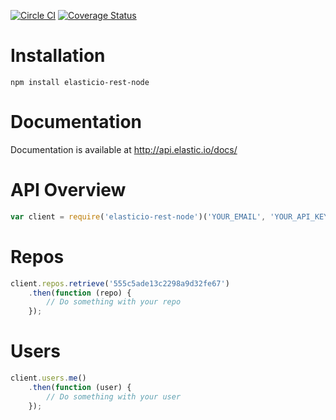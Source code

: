 [![Circle CI](https://circleci.com/gh/elasticio/elasticio-rest-node.svg?style=svg)](https://circleci.com/gh/elasticio/elasticio-rest-node)
[![Coverage Status](https://coveralls.io/repos/elasticio/elasticio-rest-node/badge.svg?branch=master&service=github)](https://coveralls.io/github/elasticio/elasticio-rest-node?branch=master)

# Installation

``npm install elasticio-rest-node``

# Documentation

Documentation is available at http://api.elastic.io/docs/

# API Overview



````js
var client = require('elasticio-rest-node')('YOUR_EMAIL', 'YOUR_API_KEY');
````



# Repos

````js
client.repos.retrieve('555c5ade13c2298a9d32fe67')
    .then(function (repo) {
        // Do something with your repo
    });
````


# Users

````js
client.users.me()
    .then(function (user) {
        // Do something with your user
    });
````

